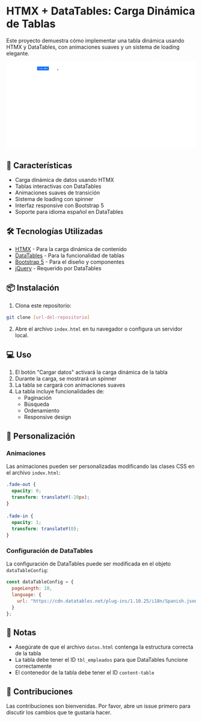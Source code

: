 # HTMX + DataTables: Carga Dinámica de Tablas

Este proyecto demuestra cómo implementar una tabla dinámica usando HTMX y DataTables, con animaciones suaves y un sistema de loading elegante.

![GIF de la demostración](https://raw.githubusercontent.com/urian121/imagenes-proyectos-github/refs/heads/master/cargar-data-desde-datatable-con-htmx.gif)

## 🚀 Características

- Carga dinámica de datos usando HTMX
- Tablas interactivas con DataTables
- Animaciones suaves de transición
- Sistema de loading con spinner
- Interfaz responsive con Bootstrap 5
- Soporte para idioma español en DataTables

## 🛠️ Tecnologías Utilizadas

- [HTMX](https://htmx.org/) - Para la carga dinámica de contenido
- [DataTables](https://datatables.net/) - Para la funcionalidad de tablas
- [Bootstrap 5](https://getbootstrap.com/) - Para el diseño y componentes
- [jQuery](https://jquery.com/) - Requerido por DataTables

## 📦 Instalación

1. Clona este repositorio:
```bash
git clone [url-del-repositorio]
```

2. Abre el archivo `index.html` en tu navegador o configura un servidor local.

## 💻 Uso

1. El botón "Cargar datos" activará la carga dinámica de la tabla
2. Durante la carga, se mostrará un spinner
3. La tabla se cargará con animaciones suaves
4. La tabla incluye funcionalidades de:
   - Paginación
   - Búsqueda
   - Ordenamiento
   - Responsive design

## 🎨 Personalización

### Animaciones
Las animaciones pueden ser personalizadas modificando las clases CSS en el archivo `index.html`:
```css
.fade-out {
  opacity: 0;
  transform: translateY(-20px);
}

.fade-in {
  opacity: 1;
  transform: translateY(0);
}
```

### Configuración de DataTables
La configuración de DataTables puede ser modificada en el objeto `dataTableConfig`:
```javascript
const dataTableConfig = {
  pageLength: 10,
  language: {
    url: "https://cdn.datatables.net/plug-ins/1.10.25/i18n/Spanish.json",
  }
};
```

## 📝 Notas

- Asegúrate de que el archivo `datos.html` contenga la estructura correcta de la tabla
- La tabla debe tener el ID `tbl_empleados` para que DataTables funcione correctamente
- El contenedor de la tabla debe tener el ID `content-table`

## 🤝 Contribuciones

Las contribuciones son bienvenidas. Por favor, abre un issue primero para discutir los cambios que te gustaría hacer.
